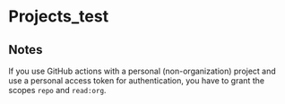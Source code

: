 # Projects_test

## Notes

If you use GitHub actions with a personal (non-organization) project and use a personal access token for authentication, you have to grant the scopes `repo` and `read:org`.
